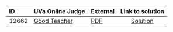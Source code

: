 | ID | UVa Online Judge | External | Link to solution |
|:---|:---|:---|:---:|
| 12662 | [Good Teacher](https://onlinejudge.org/index.php?option=onlinejudge&Itemid=8&page=show_problem&problem=4400) | [PDF](https://onlinejudge.org/external/126/12662.pdf) | [Solution](https://github.com/versenyi98/uva-solutions/tree/main/solutions/12662%20-%20Good%20Teacher)|
